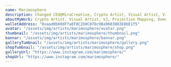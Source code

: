 ```yaml
---
name: Marimosphere
description: Changed CEO@MiraCreative, Crypto Artist, Visual Artist, VJ, Projection Mapping, Dome, VR, XR, Art Director, Planner, Blockchain Enthusiast, NFT Community, VisionarySmiling face with open mouth.
aboutMyWork: Crypto Artist, Visual Artist, VJ, Projection Mapping, Dome Visual, VR. Crypto Artist, Visual Artist, VJ, Projection Mapping, Dome Visual, VR. Crypto Artist, Visual Artist, VJ, Projection Mapping, Dome Visual, VR. Crypto Artist, Visual Artist, VJ, Projection Mapping, Dome Visual, VR. Crypto Artist, Visual Artist, VJ, Projection Mapping, Dome Visual, VR. Crypto Artist, Visual Artist, VJ, Projection Mapping, Dome Visual, VR. Crypto Artist, Visual Artist, VJ, Projection Mapping, Dome Visual, VR. Crypto Artist, Visual Artist, VJ, Projection Mapping, Dome Visual, VR. Crypto Artist, Visual Artist, VJ, Projection Mapping, Dome Visual, VR. Crypto Artist, Visual Artist, VJ, Projection Mapping, Dome Visual, VR. Crypto Artist, Visual Artist, VJ, Projection Mapping, Dome Visual, VR. Crypto Artist, Visual Artist, VJ, Projection Mapping, Dome Visual, VR.
walletAddress: "0xaad0bb0dFfaEF8C2b0C07Dc9Ba9603083E8bE1f5"
avatar: "/assets/img/artists/marimosphere/avatar.png"
thumbnail: "/assets/img/artists/marimosphere/thumbnail.png"
bannar: "/assets/img/artists/marimosphere/bannar.png"
galleryTumbnail: "/assets/img/artists/marimosphere/gallery.png"
shopTumbnail: "/assets/img/artists/marimosphere/shop.png"
galleryUrl: "https://www.instagram.com/marimosphere/"
shopUrl: "https://www.instagram.com/marimosphere/"
---
```


